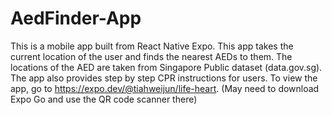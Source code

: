 # AedFinder-App
This is a mobile app built from React Native Expo. This app takes the current location of the user and finds the nearest AEDs to them. The locations of the AED are taken from Singapore Public dataset (data.gov.sg). The app also provides step by step CPR instructions for users.
To view the app, go to https://expo.dev/@tiahweijun/life-heart. (May need to download Expo Go and use the QR code scanner there)
